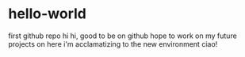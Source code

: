 # hello-world
first github repo
hi hi, good to be on github
hope to work on my future projects on here
i'm acclamatizing to the new environment
ciao!
